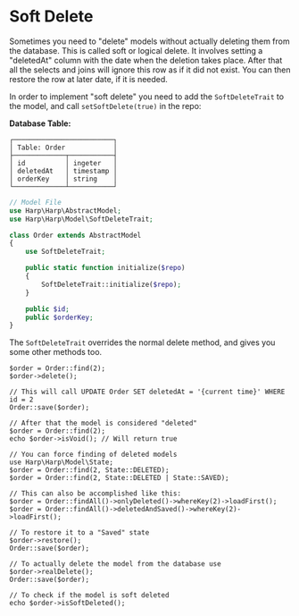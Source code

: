 # Soft Delete

Sometimes you need to "delete" models without actually deleting them from the database. This is called soft or logical delete. It involves setting a "deletedAt" column with the date when the deletion takes place. After that all the selects and joins will ignore this row as if it did not exist. You can then restore the row at later date, if it is needed.

In order to implement "soft delete" you need to add the ``SoftDeleteTrait`` to the model, and call ``setSoftDelete(true)`` in the repo:

__Database Table:__

```
┌─────────────────────────┐
│ Table: Order            │
├─────────────┬───────────┤
│ id          │ ingeter   │
│ deletedAt   │ timestamp │
│ orderKey    │ string    │
└─────────────┴───────────┘
```

```php
// Model File
use Harp\Harp\AbstractModel;
use Harp\Harp\Model\SoftDeleteTrait;

class Order extends AbstractModel
{
    use SoftDeleteTrait;

    public static function initialize($repo)
    {
        SoftDeleteTrait::initialize($repo);
    }

    public $id;
    public $orderKey;
}
```

The ``SoftDeleteTrait`` overrides the normal delete method, and gives you some other methods too.

```
$order = Order::find(2);
$order->delete();

// This will call UPDATE Order SET deletedAt = '{current time}' WHERE id = 2
Order::save($order);

// After that the model is considered "deleted"
$order = Order::find(2);
echo $order->isVoid(); // Will return true

// You can force finding of deleted models
use Harp\Harp\Model\State;
$order = Order::find(2, State::DELETED);
$order = Order::find(2, State::DELETED | State::SAVED);

// This can also be accomplished like this:
$order = Order::findAll()->onlyDeleted()->whereKey(2)->loadFirst();
$order = Order::findAll()->deletedAndSaved()->whereKey(2)->loadFirst();

// To restore it to a "Saved" state
$order->restore();
Order::save($order);

// To actually delete the model from the database use
$order->realDelete();
Order::save($order);

// To check if the model is soft deleted
echo $order->isSoftDeleted();
```
